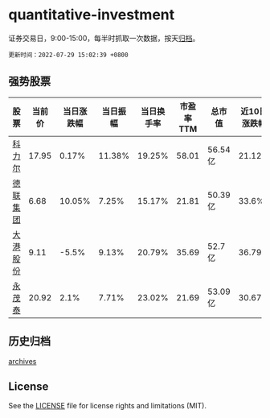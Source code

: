 # quantitative-investment

证券交易日，9:00-15:00，每半时抓取一次数据，按天[归档](archives)。

`更新时间：2022-07-29 15:02:39 +0800`

## 强势股票

|股票|当前价|当日涨跌幅|当日振幅|当日换手率|市盈率TTM|总市值|近10日涨跌幅|
|----|----|----|----|----|----|----|----|
|[科力尔](https://xueqiu.com/S/SZ002892)|17.95|0.17%|11.38%|19.25%|58.01|56.54亿|21.12%|
|[德联集团](https://xueqiu.com/S/SZ002666)|6.68|10.05%|7.25%|15.17%|21.81|50.39亿|33.6%|
|[大港股份](https://xueqiu.com/S/SZ002077)|9.11|-5.5%|9.13%|20.79%|35.69|52.7亿|36.79%|
|[永茂泰](https://xueqiu.com/S/SH605208)|20.92|2.1%|7.71%|23.02%|21.69|53.09亿|30.67%|

## 历史归档

[archives](archives)

## License

See the [LICENSE](LICENSE) file for license rights and limitations (MIT).